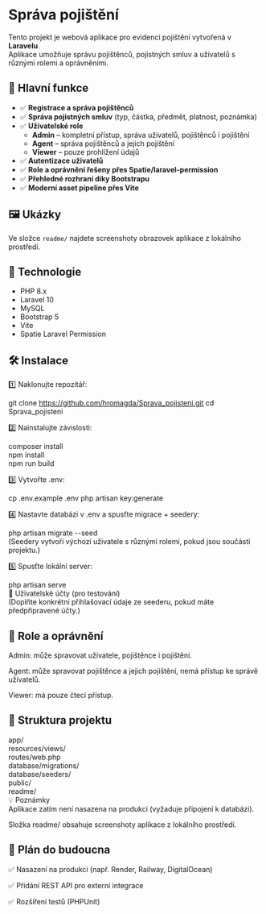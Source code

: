 # Správa pojištění

Tento projekt je webová aplikace pro evidenci pojištění vytvořená v **Laravelu**.  
Aplikace umožňuje správu pojištěnců, pojistných smluv a uživatelů s různými rolemi a oprávněními.

## 📌 Hlavní funkce

- ✅ **Registrace a správa pojištěnců**
- ✅ **Správa pojistných smluv** (typ, částka, předmět, platnost, poznámka)
- ✅ **Uživatelské role**
  - **Admin** – kompletní přístup, správa uživatelů, pojištěnců i pojištění
  - **Agent** – správa pojištěnců a jejich pojištění
  - **Viewer** – pouze prohlížení údajů
- ✅ **Autentizace uživatelů**
- ✅ **Role a oprávnění řešeny přes Spatie/laravel-permission**
- ✅ **Přehledné rozhraní díky Bootstrapu**
- ✅ **Moderní asset pipeline přes Vite**

## 🖼️ Ukázky

Ve složce `readme/` najdete screenshoty obrazovek aplikace z lokálního prostředí.

## 🚀 Technologie

- PHP 8.x
- Laravel 10
- MySQL
- Bootstrap 5
- Vite
- Spatie Laravel Permission

## 🛠️ Instalace

1️⃣ Naklonujte repozitář:

git clone https://github.com/hromagda/Sprava_pojisteni.git
cd Sprava_pojisteni

2️⃣ Nainstalujte závislosti:

composer install  
npm install  
npm run build  

3️⃣ Vytvořte .env:  

cp .env.example .env
php artisan key:generate  

4️⃣ Nastavte databázi v .env a spusťte migrace + seedery:

php artisan migrate --seed  
(Seedery vytvoří výchozí uživatele s různými rolemi, pokud jsou součástí projektu.)  

5️⃣ Spusťte lokální server:  

php artisan serve  
📝 Uživatelské účty (pro testování)  
(Doplňte konkrétní přihlašovací údaje ze seederu, pokud máte předpřipravené účty.)  

## 🔑 Role a oprávnění  
Admin: může spravovat uživatele, pojištěnce i pojištění.  

Agent: může spravovat pojištěnce a jejich pojištění, nemá přístup ke správě uživatelů.  

Viewer: má pouze čtecí přístup.  

## 📂 Struktura projektu  
app/  
resources/views/  
routes/web.php  
database/migrations/  
database/seeders/  
public/  
readme/  
💡 Poznámky  
Aplikace zatím není nasazena na produkci (vyžaduje připojení k databázi).  

Složka readme/ obsahuje screenshoty aplikace z lokálního prostředí.  

## 📌 Plán do budoucna  
✅ Nasazení na produkci (např. Render, Railway, DigitalOcean)  

✅ Přidání REST API pro externí integrace  

✅ Rozšíření testů (PHPUnit)  
